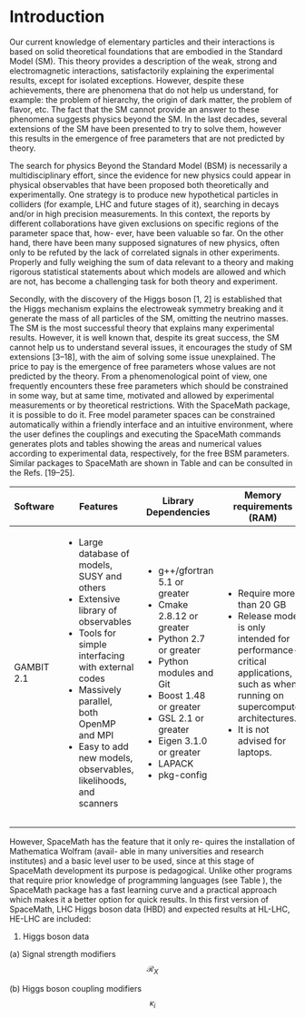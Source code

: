 # Introduction



Our current knowledge of elementary particles and their interactions is based on solid theoretical foundations that are embodied in the Standard Model (SM). This theory provides a description of the weak, strong and electromagnetic interactions, satisfactorily explaining the experimental results, except for isolated exceptions. However, despite these achievements, there are phenomena that do not help us understand, for example: the problem of hierarchy, the origin of dark matter, the problem of flavor, etc. The fact that the SM cannot provide an answer to these phenomena suggests physics beyond the SM. In the last decades, several extensions of the SM have been presented to try to solve them, however this results in the emergence of free parameters that are not predicted by theory.

The search for physics Beyond the Standard Model (BSM) is necessarily a multidisciplinary effort, since the evidence for new physics could appear in physical observables that have been proposed both theoretically and experimentally. One strategy is to produce new hypothetical particles in colliders (for example, LHC and future stages of it), searching in decays and/or in high precision measurements. In this context, the reports by different collaborations have given exclusions on specific regions of the parameter space that, how- ever, have been valuable so far. On the other hand, there have been many supposed signatures of new physics, often only to be refuted by the lack of correlated signals in other experiments. Properly and fully weighing the sum of data relevant to a theory and making rigorous statistical statements about which models are allowed and which are not, has become a challenging task for both theory and experiment.

Secondly, with the discovery of the Higgs boson \[1, 2] is established that the Higgs mechanism explains the electroweak symmetry breaking and it generate the mass of all particles of the SM, omitting the neutrino masses. The SM is the most successful theory that explains many experimental results. However, it is well known that, despite its great success, the SM cannot help us to understand several issues, it encourages the study of SM extensions \[3–18], with the aim of solving some issue unexplained. The price to pay is the emergence of free parameters whose values are not predicted by the theory. From a phenomenological point of view, one frequently encounters these free parameters which should be constrained in some way, but at same time, motivated and allowed by experimental measurements or by theoretical restrictions. With the SpaceMath package, it is possible to do it. Free model parameter spaces can be constrained automatically within a friendly interface and an intuitive environment, where the user defines the couplings and executing the SpaceMath commands generates plots and tables showing the areas and numerical values according to experimental data, respectively, for the free BSM parameters. Similar packages to SpaceMath are shown in Table and can be consulted in the Refs. \[19–25].

| Software   | Features                                                                                                                                                                                                                                                                             | Library Dependencies                                                                                                                                                                                                                                                 | Memory requirements (RAM)                                                                                                                                                                                          | Required user level | Execution mode |
| ---------- | ------------------------------------------------------------------------------------------------------------------------------------------------------------------------------------------------------------------------------------------------------------------------------------ | -------------------------------------------------------------------------------------------------------------------------------------------------------------------------------------------------------------------------------------------------------------------- | ------------------------------------------------------------------------------------------------------------------------------------------------------------------------------------------------------------------ | ------------------- | -------------- |
| GAMBIT 2.1 | <ul><li>Large database of models, SUSY and others</li><li>Extensive library of observables</li><li>Tools for simple interfacing with external codes</li><li>Massively parallel, both OpenMP and MPI</li><li>Easy to add new models, observables, likelihoods, and scanners</li></ul> | <ul><li>g++/gfortran 5.1 or greater</li><li>Cmake 2.8.12 or greater</li><li>Python 2.7 or greater</li><li>Python modules and Git</li><li>Boost 1.48 or greater</li><li>GSL 2.1 or greater</li><li>Eigen 3.1.0 or greater</li><li>LAPACK</li><li>pkg-config</li></ul> | <ul><li>Require more than 20 GB</li><li>Release mode is only intended for performance-critical applications, such as when running on supercomputer architectures.</li><li>It is not advised for laptops.</li></ul> | Advanced user       | Terminal       |
|            |                                                                                                                                                                                                                                                                                      |                                                                                                                                                                                                                                                                      |                                                                                                                                                                                                                    |                     |                |
|            |                                                                                                                                                                                                                                                                                      |                                                                                                                                                                                                                                                                      |                                                                                                                                                                                                                    |                     |                |

However, SpaceMath has the feature that it only re- quires the installation of Mathematica Wolfram (avail- able in many universities and research institutes) and a basic level user to be used, since at this stage of SpaceMath development its purpose is pedagogical. Unlike other programs that require prior knowledge of programming languages (see Table ), the SpaceMath package has a fast learning curve and a practical approach which makes it a better option for quick results. In this first version of SpaceMath, LHC Higgs boson data (HBD) and expected results at HL-LHC, HE-LHC are included:

1. Higgs boson data

&#x20; (a) Signal strength modifiers $$\mathcal{R}_X$$

&#x20; (b) Higgs boson coupling modifiers $$\kappa_i$$


